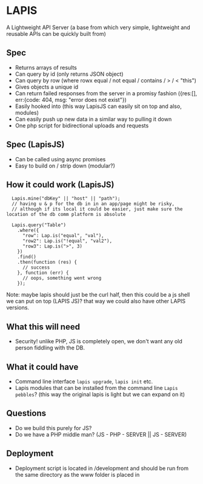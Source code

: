 # LAPIS
A Lightweight API Server (a base from which very simple, lightweight and reusable APIs can be quickly built from)

## Spec
  * Returns arrays of results
  * Can query by id (only returns JSON object)
  * Can query by row (where rowx equal / not equal / contains / > / < "this")
  * Gives objects a unique id
  * Can return failed responses from the server in a promisy fashion ({res:[], err:{code: 404, msg: "error does not exist"})
  * Easily hooked into (this way LapisJS can easily sit on top and also, modules)
  * Can easily push up new data in a similar way to pulling it down
  * One php script for bidirectional uploads and requests


## Spec (LapisJS)
  * Can be called using async promises
  * Easy to build on / strip down (modular?)

## How it could work (LapisJS)
  ```
    Lapis.mine("dbKey" || "host" || "path");
    // having u & p for the db in in an app/page might be risky,
    // although if its local it could be easier, just make sure the location of the db comm platform is absolute

    Lapis.query("Table")
      .where({
        "row": Lap.is("equal", "val"),
        "row2": Lap.is("!equal", "val2"),
        "row3": Lap.is(">", 3)
      })
      .find()
      .then(function (res) {
        // success
      }, function (err) {
        // oops, something went wrong
      });
  ```
  Note: maybe lapis should just be the curl half, then this could be a js shell we can put on top (LAPIS JS)?
  that way we could also have other LAPIS versions.

## What this will need
  * Security! unlike PHP, JS is completely open, we don't want any old person fiddling with the DB.

## What it could have
  * Command line interface `lapis upgrade`, `lapis init` etc.
  * Lapis modules that can be installed from the command line `Lapis pebbles`? (this way the original lapis is light but we can expand on it)


## Questions
  * Do we build this purely for JS?
  * Do we have a PHP middle man? (JS - PHP - SERVER || JS - SERVER)

## Deployment
  * Deployment script is located in /development and should be run from the same directory as the www folder is placed in
